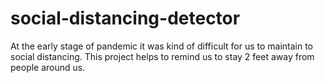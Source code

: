 # social-distancing-detector
At the early stage of pandemic it was kind of difficult for us to maintain to social distancing. This project helps to remind us to stay 2 feet away from people around us. 
